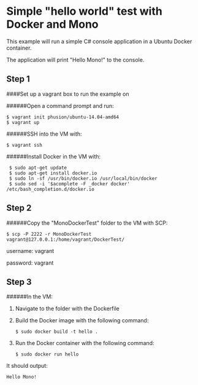 Simple "hello world" test with Docker and Mono
===

This example will run a simple C# console application in a Ubuntu Docker container. 

The application will print "Hello Mono!" to the console.

Step 1
---

####Set up a vagrant box to run the example on

######Open a command prompt and run:

    $ vagrant init phusion/ubuntu-14.04-amd64
    $ vagrant up
    
######SSH into the VM with:

    $ vagrant ssh

######Install Docker in the VM with:

     $ sudo apt-get update
     $ sudo apt-get install docker.io
     $ sudo ln -sf /usr/bin/docker.io /usr/local/bin/docker
     $ sudo sed -i '$acomplete -F _docker docker' /etc/bash_completion.d/docker.io


Step 2
---
######Copy the "MonoDockerTest" folder to the VM with SCP:

    $ scp -P 2222 -r MonoDockerTest vagrant@127.0.0.1:/home/vagrant/DockerTest/
    
username: vagrant

password: vagrant

Step 3
---
######In the VM:

1. Navigate to the folder with the Dockerfile
 
2. Build the Docker image with the following command:



       $ sudo docker build -t hello .
     
     
      
3. Run the Docker container with the following command:

       
       
       $ sudo docker run hello
      
It should output:

    Hello Mono!